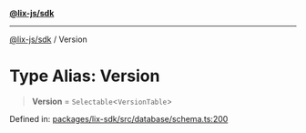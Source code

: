[**@lix-js/sdk**](../README.md)

***

[@lix-js/sdk](../README.md) / Version

# Type Alias: Version

> **Version** = `Selectable`\<`VersionTable`\>

Defined in: [packages/lix-sdk/src/database/schema.ts:200](https://github.com/opral/monorepo/blob/c1910f74abb6a0c11c72843e559a3503d21f8bdb/packages/lix-sdk/src/database/schema.ts#L200)
